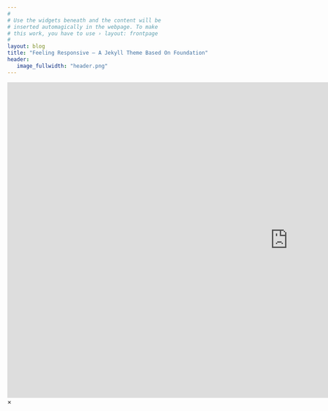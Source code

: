 ```yaml
---
#
# Use the widgets beneath and the content will be
# inserted automagically in the webpage. To make
# this work, you have to use › layout: frontpage
#
layout: blog
title: "Feeling Responsive – A Jekyll Theme Based On Foundation"
header:
   image_fullwidth: "header.png"
---
```



<div id="videoModal" class="reveal-modal large" data-reveal="">
  <div class="flex-video widescreen vimeo" style="display: block;">
    <iframe width="1280" height="720" src="https://www.youtube.com/embed/3b5zCFSmVvU" frameborder="0" allowfullscreen></iframe>
  </div>
  <a class="close-reveal-modal">&#215;</a>
</div>
